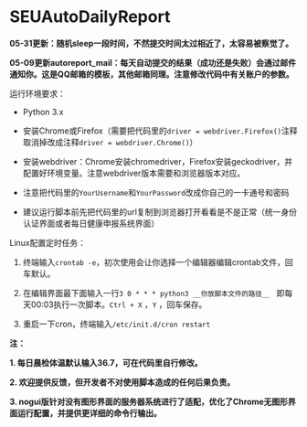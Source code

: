 # SEUAutoDailyReport

**05-31更新：随机sleep一段时间，不然提交时间太过相近了，太容易被察觉了。**

**05-09更新autoreport_mail：每天自动提交的结果（成功还是失败）会通过邮件通知你。这是QQ邮箱的模板，其他邮箱同理。注意修改代码中有关账户的参数。** 



运行环境要求：

+ Python 3.x

+ 安装Chrome或Firefox（需要把代码里的`driver = webdriver.Firefox()`注释取消掉改成注释`driver = webdriver.Chrome()`）

+ 安装webdriver：Chrome安装chromedriver，Firefox安装geckodriver，并配置好环境变量。注意webdriver版本需要和浏览器版本对应。

+ 注意把代码里的`YourUsername`和`YourPassword`改成你自己的一卡通号和密码

+ 建议运行脚本前先把代码里的url复制到浏览器打开看看是不是正常（统一身份认证界面或者每日健康申报系统界面）



Linux配置定时任务：

1. 终端输入`crontab -e`，初次使用会让你选择一个编辑器编辑crontab文件，回车默认。

2. 在编辑界面最下面输入一行`3 0 * * * python3 __你放脚本文件的路径__ ` 即每天00:03执行一次脚本。`Ctrl + X` ，`Y` ，回车保存。

3. 重启一下cron，终端输入`/etc/init.d/cron restart` 



**注：** 

**1. 每日晨检体温默认输入36.7，可在代码里自行修改。** 

**2. 欢迎提供反馈，但开发者不对使用脚本造成的任何后果负责。** 

**3. nogui版针对没有图形界面的服务器系统进行了适配，优化了Chrome无图形界面运行配置，并提供更详细的命令行输出。** 
